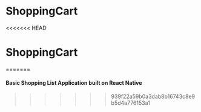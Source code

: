 # ShoppingCart
<<<<<<< HEAD
# ShoppingCart
=======
#### Basic Shopping List Application built on React Native
>>>>>>> 939f22a59b0a3dab8b16743c8e9b5d4a776153a1
